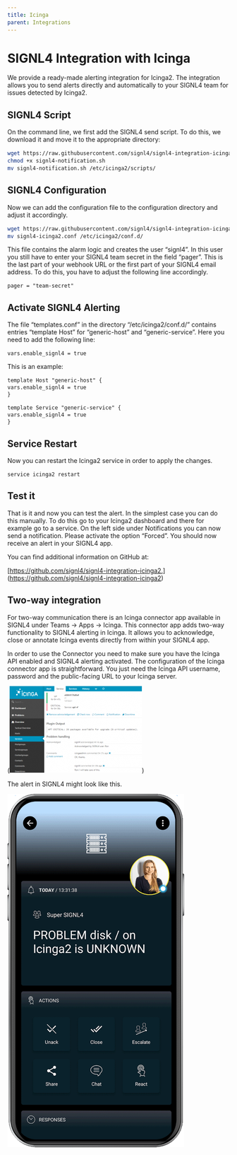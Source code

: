 ```yaml
---
title: Icinga
parent: Integrations
---
```


# SIGNL4 Integration with Icinga

We provide a ready-made alerting integration for Icinga2. The integration allows you to send alerts directly and automatically to your SIGNL4 team for issues detected by Icinga2.

## SIGNL4 Script

On the command line, we first add the SIGNL4 send script. To do this, we download it and move it to the appropriate directory:

```bash
wget https://raw.githubusercontent.com/signl4/signl4-integration-icinga2/master/signl4-notification.sh
chmod +x signl4-notification.sh
mv signl4-notification.sh /etc/icinga2/scripts/
```

## SIGNL4 Configuration

Now we can add the configuration file to the configuration directory and adjust it accordingly.

```bash
wget https://raw.githubusercontent.com/signl4/signl4-integration-icinga2/master/signl4-icinga2.conf
mv signl4-icinga2.conf /etc/icinga2/conf.d/
```

This file contains the alarm logic and creates the user “signl4”. In this user you still have to enter your SIGNL4 team secret in the field “pager”. This is the last part of your webhook URL or the first part of your SIGNL4 email address. To do this, you have to adjust the following line accordingly.

```
pager = "team-secret"
```

## Activate SIGNL4 Alerting

The file “templates.conf” in the directory “/etc/icinga2/conf.d/” contains entries “template Host” for “generic-host” and “generic-service”. Here you need to add the following line:

```
vars.enable_signl4 = true
```

This is an example:

```
template Host "generic-host" {
vars.enable_signl4 = true
}
```

```
template Service "generic-service" {
vars.enable_signl4 = true
}
```

## Service Restart

Now you can restart the Icinga2 service in order to apply the changes.

```
service icinga2 restart
```

## Test it

That is it and now you can test the alert. In the simplest case you can do this manually. To do this go to your Icinga2 dashboard and there for example go to a service. On the left side under Notifications you can now send a notification. Please activate the option “Forced”. You should now receive an alert in your SIGNL4 app.

You can find additional information on GitHub at:

[https://github.com/signl4/signl4-integration-icinga2.] (https://github.com/signl4/signl4-integration-icinga2)

## Two-way integration

For two-way communication there is an Icinga connector app available in SIGNL4 under Teams -> Apps -> Icinga. This connector app adds two-way functionality to SIGNL4 alerting in Icinga. It allows you to acknowledge, close or annotate Icinga events directly from within your SIGNL4 app.

In order to use the Connector you need to make sure you have the Icinga API enabled and SIGNL4 alerting activated. The configuration of the Icinga connector app is straightforward. You just need the Icinga API username, password and the public-facing URL to your Icinga server.

(![aIcinga Two Way Integration with SIGNL4](icinga-two-way-integration-with-signl4.png))

The alert in SIGNL4 might look like this.

![SIGNL4 Alert](signl4-icinga.png)
